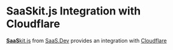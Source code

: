 
# **SaaS**kit.js Integration with Cloudflare

[**SaaS**kit.js](https://saaskit.js.org) from [SaaS.Dev](https://saas.dev) provides an integration with [Cloudflare](https://saaskit.js.org/integrations/cloudflare)
